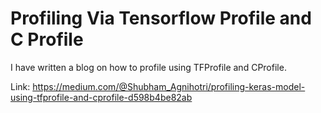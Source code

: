 # Profiling Via Tensorflow Profile and C Profile

I have written a blog on how to profile using TFProfile and CProfile.

Link: https://medium.com/@Shubham_Agnihotri/profiling-keras-model-using-tfprofile-and-cprofile-d598b4be82ab
